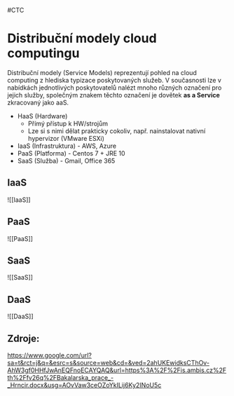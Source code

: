 #CTC 
# Distribuční modely cloud computingu
Distribuční modely (Service Models) reprezentují pohled na cloud computing z hlediska typizace poskytovaných služeb. V současnosti lze v nabídkách jednotlivých poskytovatelů nalézt mnoho různých označení pro jejich služby, společným znakem těchto označení je dovětek **as a Service** zkracovaný jako aaS. 

- HaaS (Hardware) 
	- Přímý přístup k HW/strojům 
	- Lze si s nimi dělat prakticky cokoliv, např. nainstalovat nativní hypervizor (VMware ESXi) 
- IaaS (Infrastruktura) - AWS, Azure 
- PaaS (Platforma) - Centos 7 + JRE 10 
- SaaS (Služba) - Gmail, Office 365

## IaaS
![[IaaS]]

## PaaS
![[PaaS]]

## SaaS
![[SaaS]]

## DaaS
![[DaaS]]

## Zdroje:
https://www.google.com/url?sa=t&rct=j&q=&esrc=s&source=web&cd=&ved=2ahUKEwidksCThOv-AhW3gf0HHfJwAnEQFnoECAYQAQ&url=https%3A%2F%2Fis.ambis.cz%2Fth%2Ffv26q%2FBakalarska_prace_-_Hrncir.docx&usg=AOvVaw3ceOZoYkILij6Ky2INoU5c